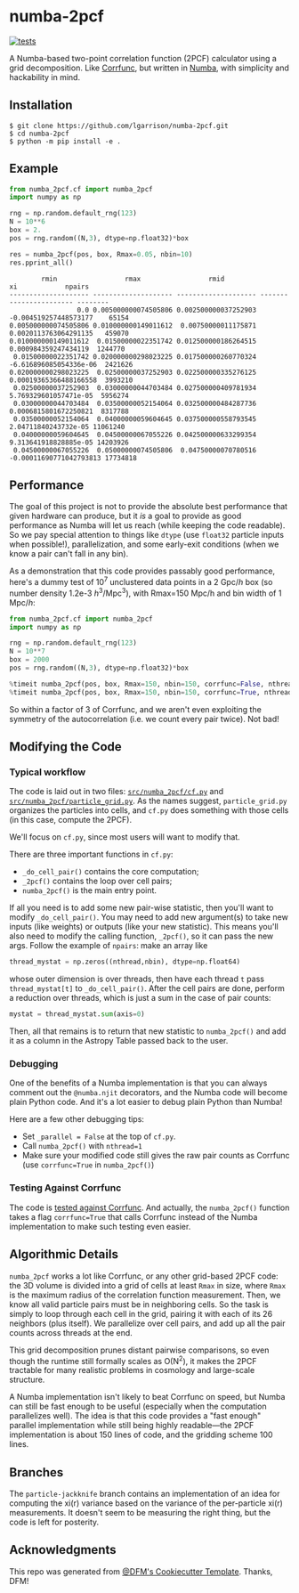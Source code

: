 # numba-2pcf

[![tests](https://github.com/lgarrison/numba-2pcf/actions/workflows/python.yml/badge.svg)](https://github.com/lgarrison/numba-2pcf/actions/workflows/test.yml)

A Numba-based two-point correlation function (2PCF) calculator using a grid decomposition.
Like [Corrfunc](https://github.com/manodeep/corrfunc), but written in [Numba](https://numba.pydata.org/),
with simplicity and hackability in mind.

## Installation

```console
$ git clone https://github.com/lgarrison/numba-2pcf.git
$ cd numba-2pcf
$ python -m pip install -e .
```

## Example
```python
from numba_2pcf.cf import numba_2pcf
import numpy as np

rng = np.random.default_rng(123)
N = 10**6
box = 2.
pos = rng.random((N,3), dtype=np.float32)*box

res = numba_2pcf(pos, box, Rmax=0.05, nbin=10)
res.pprint_all()
```

```
        rmin                 rmax                 rmid                    xi            npairs 
-------------------- -------------------- -------------------- ----------------------- --------
                 0.0 0.005000000074505806 0.002500000037252903   -0.004519257448573177    65154
0.005000000074505806 0.010000000149011612  0.00750000011175871   0.0020113763064291135   459070
0.010000000149011612  0.01500000022351742 0.012500000186264515    0.000984359247434119  1244770
 0.01500000022351742 0.020000000298023225 0.017500000260770324  -6.616896085054336e-06  2421626
0.020000000298023225  0.02500000037252903 0.022500000335276125  0.00019365366488166558  3993210
 0.02500000037252903  0.03000000044703484 0.027500000409781934   5.769329601057471e-05  5956274
 0.03000000044703484  0.03500000052154064 0.032500000484287736   0.0006815801672250821  8317788
 0.03500000052154064  0.04000000059604645 0.037500000558793545    2.04711840243732e-05 11061240
 0.04000000059604645  0.04500000067055226 0.042500000633299354   9.313641918828885e-05 14203926
 0.04500000067055226  0.05000000074505806  0.04750000070780516 -0.00011690771042793813 17734818
```

## Performance
The goal of this project is not to provide the absolute best performance that
given hardware can produce, but it *is* a goal to provide as good performance
as Numba will let us reach (while keeping the code readable). So we pay special
attention to things like `dtype` (use `float32` particle inputs when possible!),
parallelization, and some early-exit conditions (when we know a pair can't fall
in any bin).

As a demonstration that this code provides passably good performance,
here's a dummy test of 10<sup>7</sup> unclustered data points in a 2 Gpc/*h* box
(so number density 1.2e-3 *h*<sup>3</sup>/Mpc<sup>3</sup>), with Rmax=150 Mpc/h
and bin width of 1 Mpc/*h*:

```python
from numba_2pcf.cf import numba_2pcf
import numpy as np

rng = np.random.default_rng(123)
N = 10**7
box = 2000
pos = rng.random((N,3), dtype=np.float32)*box

%timeit numba_2pcf(pos, box, Rmax=150, nbin=150, corrfunc=False, nthread=24)  # 3.5 s
%timeit numba_2pcf(pos, box, Rmax=150, nbin=150, corrfunc=True, nthread=24)  # 1.3 s
```

So within a factor of 3 of Corrfunc, and we aren't even exploiting the
symmetry of the autocorrelation (i.e. we count every pair twice). Not bad!


## Modifying the Code
### Typical workflow
The code is laid out in two files: [`src/numba_2pcf/cf.py`](src/numba_2pcf/cf.py)
and [`src/numba_2pcf/particle_grid.py`](src/numba_2pcf/particle_grid.py).  As the
names suggest, `particle_grid.py` organizes the particles into cells, and `cf.py`
does something with those cells (in this case, compute the 2PCF).

We'll focus on `cf.py`, since most users will want to modify that.

There are three important functions in `cf.py`:
- `_do_cell_pair()` contains the core computation;
- `_2pcf()` contains the loop over cell pairs;
- `numba_2pcf()` is the main entry point.

If all you need is to add some new pair-wise statistic, then you'll want to modify
`_do_cell_pair()`.  You may need to add new argument(s) to take new inputs (like weights)
or outputs (like your new statistic).  This means you'll also need to modify the
calling function, `_2pcf()`, so it can pass the new args.  Follow the example of
`npairs`: make an array like
```python
thread_mystat = np.zeros((nthread,nbin), dtype=np.float64)
```
whose outer dimension is over threads, then have each thread `t` pass `thread_mystat[t]`
to `_do_cell_pair()`.  After the cell pairs are done, perform a reduction over threads,
which is just a sum in the case of pair counts:
```python
mystat = thread_mystat.sum(axis=0)
```

Then, all that remains is to return that new statistic to `numba_2pcf()` and add it
as a column in the Astropy Table passed back to the user.

### Debugging
One of the benefits of a Numba implementation is that you can always comment out
the `@numba.njit` decorators, and the Numba code will become plain Python code.
And it's a lot easier to debug plain Python than Numba!

Here are a few other debugging tips:
- Set `_parallel = False` at the top of `cf.py`.
- Call `numba_2pcf()` with `nthread=1`
- Make sure your modified code still gives the raw pair counts as Corrfunc (use `corrfunc=True` in `numba_2pcf()`)

### Testing Against Corrfunc
The code is [tested against Corrfunc](tests/test_cf.py). And actually, the
`numba_2pcf()` function takes a flag `corrfunc=True` that calls Corrfunc
instead of the Numba implementation to make such testing even easier.


## Algorithmic Details
`numba_2pcf` works a lot like Corrfunc, or any other grid-based 2PCF code: the
3D volume is divided into a grid of cells at least `Rmax` in size, where `Rmax`
is the maximum radius of the correlation function measurement. Then, we know
all valid particle pairs must be in neighboring cells. So the task is simply
to loop through each cell in the grid, pairing it with each of its 26 neighbors
(plus itself).  We parallelize over cell pairs, and add up all the pair counts
across threads at the end.

This grid decomposition prunes distant pairwise comparisons, so even though
the runtime still formally scales as O(N<sup>2</sup>), it makes the 2PCF
tractable for many realistic problems in cosmology and large-scale structure.

A Numba implementation isn't likely to beat Corrfunc on speed, but Numba
can still be fast enough to be useful (especially when the computation parallelizes
well).  The idea is that this code provides a "fast enough" parallel implementation
while still being highly readable—the 2PCF implementation is about 150 lines
of code, and the gridding scheme 100 lines.


## Branches
The `particle-jackknife` branch contains an implementation of an idea for computing
the xi(r) variance based on the variance of the per-particle xi(r) measurements.
It doesn't seem to be measuring the right thing, but the code is left for posterity.


## Acknowledgments
This repo was generated from [@DFM's Cookiecutter Template](https://github.com/dfm/cookiecutter-python). Thanks, DFM!
